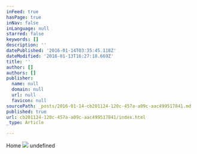 ```yaml
---
inFeed: true
hasPage: true
inNav: false
inLanguage: null
starred: false
keywords: []
description: ''
datePublished: '2016-01-14T03:35:45.118Z'
dateModified: '2016-01-13T16:27:18.669Z'
title: ''
author: []
authors: []
publisher:
  name: null
  domain: null
  url: null
  favicon: null
sourcePath: _posts/2016-01-14-cb201124-120c-457a-a09c-aac499517841.md
published: true
url: cb201124-120c-457a-a09c-aac499517841/index.html
_type: Article

---
```

Home
![](https://the-grid-user-content.s3-us-west-2.amazonaws.com/3396d949-c3e8-4415-871d-1694b3735eb5.jpg)
undefined